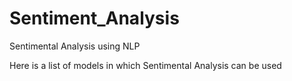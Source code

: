 # Sentiment_Analysis
Sentimental Analysis using NLP

Here is a list of models in which Sentimental Analysis can be used 
